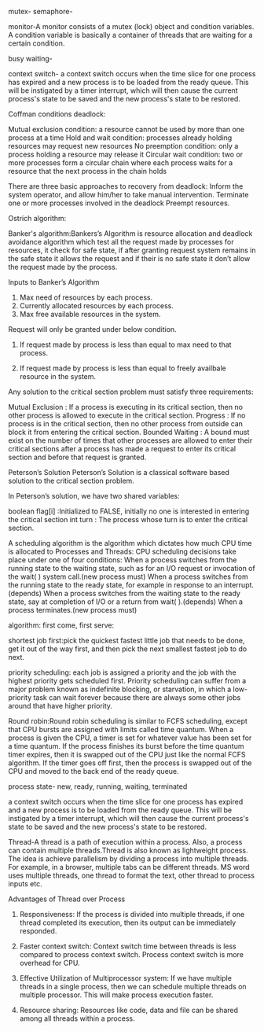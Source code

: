 mutex-
semaphore-

monitor-A monitor consists of a mutex (lock) object and condition variables.
A condition variable is basically a container of threads that are waiting for a certain condition.

busy waiting-

context switch-  a context switch occurs when the time slice for one process has expired and a new process is to be loaded
from the ready queue. This will be instigated by a timer interrupt,
which will then cause the current process's state to be saved and the new process's state to be restored.

Coffman conditions deadlock:

Mutual exclusion condition: a resource cannot be used by more than one process at a time
Hold and wait condition: processes already holding resources may request new resources
No preemption condition: only a process holding a resource may release it
Circular wait condition: two or more processes form a circular chain where each process waits for a resource that the next process in the chain holds

There are three basic approaches to recovery from deadlock:
Inform the system operator, and allow him/her to take manual intervention.
Terminate one or more processes involved in the deadlock
Preempt resources.

Ostrich algorithm:


Banker's algorithm:Bankers’s Algorithm is resource allocation and deadlock avoidance algorithm which test all the request made by processes for resources, it check for safe state, if after granting request system remains in the safe state it allows the request and if their is no safe state it don’t allow the request made by the process.

Inputs to Banker’s Algorithm
1. Max need of resources by each process.
2. Currently allocated resources by each process.
3. Max free available resources in the system.

Request will only be granted under below condition.
1. If request made by process is less than equal to max need to that process.

2. If request made by process is less than equal to freely availbale resource in the system.



Any solution to the critical section problem must satisfy three requirements:

Mutual Exclusion : If a process is executing in its critical section, then no other process is allowed to execute in the critical section.
Progress : If no process is in the critical section, then no other process from outside can block it from entering the critical section.
Bounded Waiting : A bound must exist on the number of times that other processes are allowed to enter their critical sections after a process has made a request to enter its critical section and before that request is granted.

Peterson’s Solution
Peterson’s Solution is a classical software based solution to the critical section problem.

In Peterson’s solution, we have two shared variables:

boolean flag[i] :Initialized to FALSE, initially no one is interested in entering the critical section
int turn : The process whose turn is to enter the critical section.




A scheduling algorithm is the algorithm which dictates how much CPU time is allocated to Processes and Threads:
CPU scheduling decisions take place under one of four conditions:
When a process switches from the running state to the waiting state, such as for an I/O request or invocation of the wait( ) system call.(new process must)
When a process switches from the running state to the ready state, for example in response to an interrupt.(depends)
When a process switches from the waiting state to the ready state, say at completion of I/O or a return from wait( ).(depends)
When a process terminates.(new process must)


algorithm:
first come, first serve:

shortest job first:pick the quickest fastest little job that needs to be done, get it out of the way first, and then pick the next smallest fastest job to do next.

priority scheduling: each job is assigned a priority and the job with the highest priority gets scheduled first.
Priority scheduling can suffer from a major problem known as indefinite blocking, or starvation, in which a low-priority task can wait forever because there are always some other jobs around that have higher priority.

Round robin:Round robin scheduling is similar to FCFS scheduling, except that CPU bursts are assigned with limits called time quantum.
When a process is given the CPU, a timer is set for whatever value has been set for a time quantum.
If the process finishes its burst before the time quantum timer expires, then it is swapped out of the CPU just like the normal FCFS algorithm.
If the timer goes off first, then the process is swapped out of the CPU and moved to the back end of the ready queue.


process state-
new, ready, running, waiting, terminated

 a context switch occurs when the time slice for one process has expired and a new process is to be loaded from the ready queue. This will be instigated by a timer interrupt, which will then cause the current process's state to be saved and the new process's state to be restored.


Thread-A thread is a path of execution within a process. Also, a process can contain multiple threads.Thread is also known as lightweight process. The idea is achieve parallelism by dividing a process into multiple threads. For example, in a browser, multiple tabs can be different threads. MS word uses multiple threads, one thread to format the text, other thread to process inputs etc. 

Advantages of Thread over Process
1. Responsiveness: If the process is divided into multiple threads, if one thread completed its execution, then its output can be immediately responded.

2. Faster context switch: Context switch time between threads is less compared to process context switch. Process context switch is more overhead for CPU.

3. Effective Utilization of Multiprocessor system: If we have multiple threads in a single process, then we can schedule multiple threads on multiple processor. This will make process execution faster.

4. Resource sharing: Resources like code, data and file can be shared among all threads within a process.



